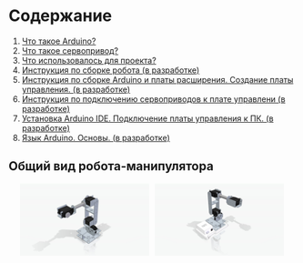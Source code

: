 # Содержание  

1. [Что такое Arduino?](Description/Arduino.md)
2. [Что такое сервопривод?](Description/ServoMotor.md)  
3. [Что использовалось для проекта?](Specification/SpecificationProject.md)
4. [Инструкция по сборке робота (в разработке)]()
5. [Инструкция по сборке Arduino и платы расширения. Создание платы управления. (в разработке)]()
6. [Инструкция по подключению сервоприводов к плате управлени (в разработке)]()
7. [Установка Arduino IDE. Подключение платы управления к ПК. (в разработке)]()
8. [Язык Arduino. Основы. (в разработке)]()


<h2>Общий вид робота-манипулятора</h2>

<div style="display: flex; justify-content: center; gap: 10px;">
  <img src="https://github.com/EngineerZavoda/ROSE-Robotic-Open-Source-Education/blob/ba0207052bc1a2d099ad00085924fef1d05bc2a0/ROBO-HAND_BEGINNER/Image/Robot/0.jpg" alt="Общий вид робота-манипулятора" style="width: 45%; height: auto;">
  <img src="https://github.com/EngineerZavoda/ROSE-Robotic-Open-Source-Education/blob/75fe485865d79f21856fa7381c7da328e6b3a70d/ROBO-HAND_BEGINNER/Image/Robot/Robot%2BUserPlate.jpg" alt="Общий вид робота-манипулятора" style="width: 45%; height: auto;">
</div>

